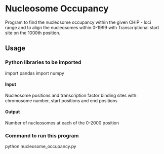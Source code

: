# Nucleosome Occupancy

Program to find the nucleosome occupancy within the given CHIP - loci range and to align the nucleosomes within 0-1999 with Transcriptional start site on the 1000th position.

## Usage

### Python libraries to be imported
import pandas 
import numpy 

#### Input 
Nucleosome positions and transcription factor binding sites with chromosome number, start positions and end positions 

#### Output
Number of nucleosomes at each of the 0-2000 position

### Command to run this program 
python nucleosome_occupancy.py
 
